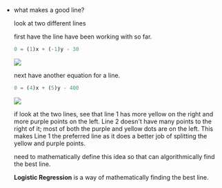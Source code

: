 -   what makes a good line?
    
    look at two different lines
    
    first have the line have been working with so far.
    
    ```python
    0 = (1)x + (-1)y - 30
    ```
    
    ![](https://s3.us-west-2.amazonaws.com/secure.notion-static.com/2471d0da-c36a-4762-bd7c-6f6547e520aa/Untitled.png?X-Amz-Algorithm=AWS4-HMAC-SHA256&X-Amz-Credential=AKIAT73L2G45O3KS52Y5%2F20210308%2Fus-west-2%2Fs3%2Faws4_request&X-Amz-Date=20210308T165346Z&X-Amz-Expires=86400&X-Amz-Signature=b162f918c338a0803adc98b7af5893e662ef1b5e19f21a94ef1fa9a4e1f1a23c&X-Amz-SignedHeaders=host&response-content-disposition=filename%20%3D%22Untitled.png%22)
    
    next have another equation for a line.
    
    ```python
    0 = (4)x + (5)y - 400
    ```
    
    ![](https://s3.us-west-2.amazonaws.com/secure.notion-static.com/0c4b1812-3f83-4e72-a8ee-9d0230099b3c/Untitled.png?X-Amz-Algorithm=AWS4-HMAC-SHA256&X-Amz-Credential=AKIAT73L2G45O3KS52Y5%2F20210308%2Fus-west-2%2Fs3%2Faws4_request&X-Amz-Date=20210308T165355Z&X-Amz-Expires=86400&X-Amz-Signature=bb21ff0df3ddbe75e2d4376cf51ee4db8200fb20203e770c4bb42620b32bce5b&X-Amz-SignedHeaders=host&response-content-disposition=filename%20%3D%22Untitled.png%22)
    
    if look at the two lines, see that line 1 has more yellow on the right and more purple points on the left. Line 2 doesn't have many points to the right of it; most of both the purple and yellow dots are on the left. This makes Line 1 the preferred line as it does a better job of splitting the yellow and purple points.
    
    need to mathematically define this idea so that can algorithmically find the best line.
    
    **Logistic Regression** is a way of mathematically finding the best line.